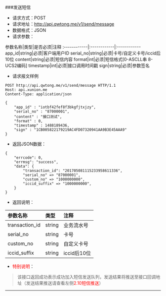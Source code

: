 ###发送短信
* 请求方式：POST
* 请求地址：http://api.qwtong.me/v1/send/message
* 数据格式：JSON
* 请求参数：

参数名称|类型|是否必须|注释
:------------|:------------|:------------
app_id|string|必须|客户端用户ID
serial_no|string|必须|卡号/自定义卡号/iccid后10位
content|string|必须|短信内容
format|int|必须|短信格式[0-ASCLL串 8-UCS2编码]
timestamp|int|必须|接口调用时间戳
sign|string|必须|参数签名


* 请求报文样例

```
POST http://api.qwtong.me/v1/send/message HTTP/1.1
Host: api.xunion.me
Content-Type: application/json

{
	"app_id" : "iotbf42fef8f3bkgfjtxjzy",
	"serial_no" : "87000001",
	"content" : "接口测试",
	"format" : 0,
	"timestamp" : 1488189436,
	"sign" : "1CB005822179219AC4FD07320941AA9B3E45AAA9"
}
```

* 返回JSON数据：

```
{
	"errcode": 0,
	"errmsg": "success",
	"data": {
		"transaction_id": "201705081115233958611336",
		"serial_no" => "87000001",
		"custom_no" => "1000000000",
		"iccid_suffix" => "1000000000",
	}
}
```
* 返回说明：

参数名称|类型|注释
:------------|:------------|:------------
transaction_id|string|业务流水号
serial_no|string|卡号
custom_no|string|自定义卡号
iccid_suffix|string|iccid后10位

* <font color='red'>特别说明</font>：

>该接口返回成功表示成功加入短信发送队列，发送结果将推送至接口回调地址（发送结果推送请查看左侧<font color='red'>2.10短信推送</font>）

---